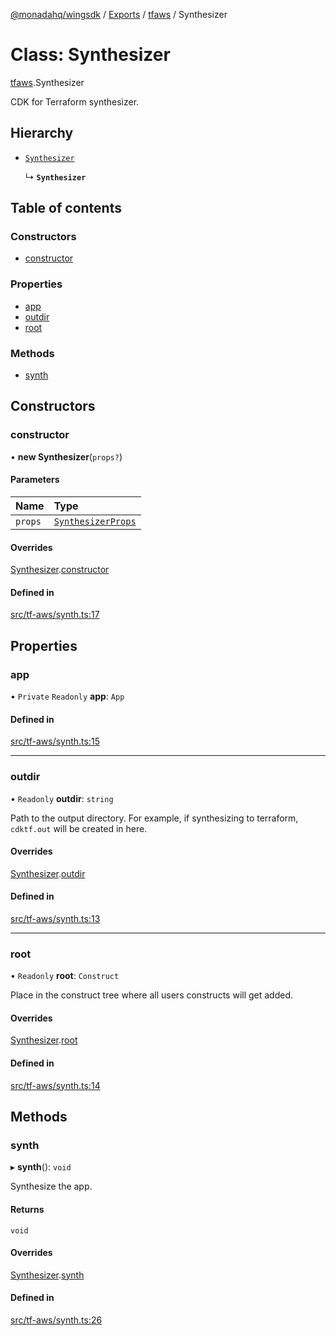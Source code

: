 [@monadahq/wingsdk](../README.md) / [Exports](../modules.md) / [tfaws](../modules/tfaws.md) / Synthesizer

# Class: Synthesizer

[tfaws](../modules/tfaws.md).Synthesizer

CDK for Terraform synthesizer.

## Hierarchy

- [`Synthesizer`](core.Synthesizer.md)

  ↳ **`Synthesizer`**

## Table of contents

### Constructors

- [constructor](tfaws.Synthesizer.md#constructor)

### Properties

- [app](tfaws.Synthesizer.md#app)
- [outdir](tfaws.Synthesizer.md#outdir)
- [root](tfaws.Synthesizer.md#root)

### Methods

- [synth](tfaws.Synthesizer.md#synth)

## Constructors

### constructor

• **new Synthesizer**(`props?`)

#### Parameters

| Name | Type |
| :------ | :------ |
| `props` | [`SynthesizerProps`](../interfaces/core.SynthesizerProps.md) |

#### Overrides

[Synthesizer](core.Synthesizer.md).[constructor](core.Synthesizer.md#constructor)

#### Defined in

[src/tf-aws/synth.ts:17](https://github.com/monadahq/winglang/blob/main/libs/wingsdk/src/tf-aws/synth.ts#L17)

## Properties

### app

• `Private` `Readonly` **app**: `App`

#### Defined in

[src/tf-aws/synth.ts:15](https://github.com/monadahq/winglang/blob/main/libs/wingsdk/src/tf-aws/synth.ts#L15)

___

### outdir

• `Readonly` **outdir**: `string`

Path to the output directory. For example, if synthesizing to terraform,
`cdktf.out` will be created in here.

#### Overrides

[Synthesizer](core.Synthesizer.md).[outdir](core.Synthesizer.md#outdir)

#### Defined in

[src/tf-aws/synth.ts:13](https://github.com/monadahq/winglang/blob/main/libs/wingsdk/src/tf-aws/synth.ts#L13)

___

### root

• `Readonly` **root**: `Construct`

Place in the construct tree where all users constructs will get added.

#### Overrides

[Synthesizer](core.Synthesizer.md).[root](core.Synthesizer.md#root)

#### Defined in

[src/tf-aws/synth.ts:14](https://github.com/monadahq/winglang/blob/main/libs/wingsdk/src/tf-aws/synth.ts#L14)

## Methods

### synth

▸ **synth**(): `void`

Synthesize the app.

#### Returns

`void`

#### Overrides

[Synthesizer](core.Synthesizer.md).[synth](core.Synthesizer.md#synth)

#### Defined in

[src/tf-aws/synth.ts:26](https://github.com/monadahq/winglang/blob/main/libs/wingsdk/src/tf-aws/synth.ts#L26)
